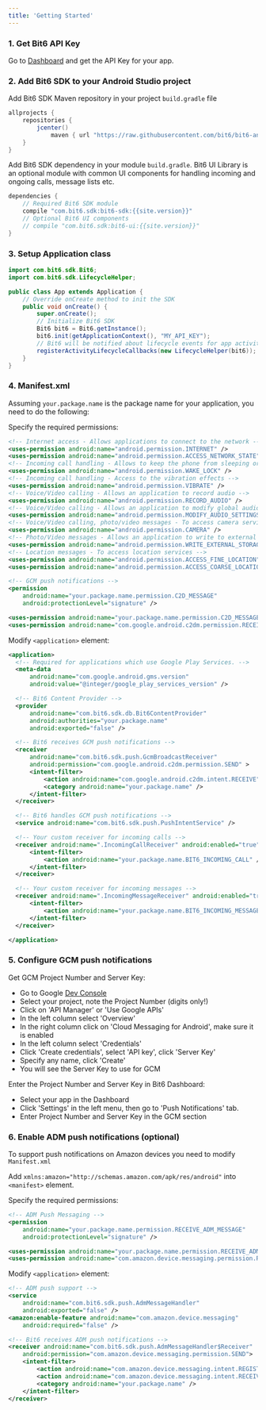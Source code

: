 ```yaml
---
title: 'Getting Started'
---
```


### 1. Get Bit6 API Key
Go to [Dashboard](https://dashboard.bit6.com/) and get the API Key for your app.


### 2. Add Bit6 SDK to your Android Studio project

Add Bit6 SDK Maven repository in your project `build.gradle` file

```java
allprojects {
    repositories {
        jcenter()
            maven { url "https://raw.githubusercontent.com/bit6/bit6-android-sdk/master/releases/" }
    }
}
```

Add Bit6 SDK dependency in your module `build.gradle`. Bit6 UI Library is an optional module with common UI components for handling incoming and ongoing calls, message lists etc.

```java
dependencies {
    // Required Bit6 SDK module
    compile "com.bit6.sdk:bit6-sdk:{{site.version}}"
    // Optional Bit6 UI components
    // compile "com.bit6.sdk:bit6-ui:{{site.version}}"
}
```

### 3. Setup Application class

```java
import com.bit6.sdk.Bit6;
import com.bit6.sdk.LifecycleHelper;

public class App extends Application {
    // Override onCreate method to init the SDK
    public void onCreate() {
        super.onCreate();
        // Initialize Bit6 SDK
        Bit6 bit6 = Bit6.getInstance();
        bit6.init(getApplicationContext(), "MY_API_KEY");
        // Bit6 will be notified about lifecycle events for app activities
        registerActivityLifecycleCallbacks(new LifecycleHelper(bit6));
    }
}
```

### 4. Manifest.xml

Assuming `your.package.name` is the package name for your application,
you need to do the following:

Specify the required permissions:

```xml
<!-- Internet access - Allows applications to connect to the network -->
<uses-permission android:name="android.permission.INTERNET" />
<uses-permission android:name="android.permission.ACCESS_NETWORK_STATE" />
<!-- Incoming call handling - Allows to keep the phone from sleeping or screen from dimming -->
<uses-permission android:name="android.permission.WAKE_LOCK" />
<!-- Incoming call handling - Access to the vibration effects -->
<uses-permission android:name="android.permission.VIBRATE" />
<!-- Voice/Video calling - Allows an application to record audio -->
<uses-permission android:name="android.permission.RECORD_AUDIO" />
<!-- Voice/Video calling - Allows an application to modify global audio settings -->
<uses-permission android:name="android.permission.MODIFY_AUDIO_SETTINGS" />
<!-- Voice/Video calling, photo/video messages - To access camera services -->
<uses-permission android:name="android.permission.CAMERA" />
<!-- Photo/Video messages - Allows an application to write to external storage. -->
<uses-permission android:name="android.permission.WRITE_EXTERNAL_STORAGE" />
<!-- Location messages - To access location services -->
<uses-permission android:name="android.permission.ACCESS_FINE_LOCATION" />
<uses-permission android:name="android.permission.ACCESS_COARSE_LOCATION" />

<!-- GCM push notifications -->
<permission
    android:name="your.package.name.permission.C2D_MESSAGE"
    android:protectionLevel="signature" />

<uses-permission android:name="your.package.name.permission.C2D_MESSAGE" />
<uses-permission android:name="com.google.android.c2dm.permission.RECEIVE" />

```

Modify `<application>` element:

```xml
<application>
  <!-- Required for applications which use Google Play Services. -->
  <meta-data
      android:name="com.google.android.gms.version"
      android:value="@integer/google_play_services_version" />

  <!-- Bit6 Content Provider -->
  <provider
      android:name="com.bit6.sdk.db.Bit6ContentProvider"
      android:authorities="your.package.name"
      android:exported="false" />

  <!-- Bit6 receives GCM push notifications -->
  <receiver
      android:name="com.bit6.sdk.push.GcmBroadcastReceiver"
      android:permission="com.google.android.c2dm.permission.SEND" >
      <intent-filter>
          <action android:name="com.google.android.c2dm.intent.RECEIVE" />
          <category android:name="your.package.name" />
      </intent-filter>
  </receiver>

  <!-- Bit6 handles GCM push notifications -->
  <service android:name="com.bit6.sdk.push.PushIntentService" />

  <!-- Your custom receiver for incoming calls -->
  <receiver android:name=".IncomingCallReceiver" android:enabled="true">
      <intent-filter>
          <action android:name="your.package.name.BIT6_INCOMING_CALL" />
      </intent-filter>
  </receiver>

  <!-- Your custom receiver for incoming messages -->
  <receiver android:name=".IncomingMessageReceiver" android:enabled="true">
      <intent-filter>
          <action android:name="your.package.name.BIT6_INCOMING_MESSAGE" />
      </intent-filter>
  </receiver>

</application>
```

### 5. Configure GCM push notifications

Get GCM Project Number and Server Key:

  - Go to Google [Dev Console](https://console.developers.google.com)
  - Select your project, note the Project Number (digits only!)
  - Click on 'API Manager' or 'Use Google APIs'
  - In the left column select 'Overview'
  - In the right column click on 'Cloud Messaging for Android', make sure it is enabled
  - In the left column select 'Credentials'
  - Click 'Create credentials', select 'API key', click 'Server Key'
  - Specify any name, click 'Create'
  - You will see the Server Key to use for GCM

Enter the Project Number and Server Key in Bit6 Dashboard:

  - Select your app in the Dashboard
  - Click 'Settings' in the left menu, then go to 'Push Notifications' tab.
  - Enter Project Number and Server Key in the GCM section



### 6. Enable ADM push notifications (optional)

To support push notifications on Amazon devices you need to modify `Manifest.xml`

Add `xmlns:amazon="http://schemas.amazon.com/apk/res/android"` into `<manifest>` element.

Specify the required permissions:

```xml
<!-- ADM Push Messaging -->
<permission
    android:name="your.package.name.permission.RECEIVE_ADM_MESSAGE"
    android:protectionLevel="signature" />

<uses-permission android:name="your.package.name.permission.RECEIVE_ADM_MESSAGE" />
<uses-permission android:name="com.amazon.device.messaging.permission.RECEIVE" />
```

Modify `<application>` element:

```xml
<!-- ADM push support -->
<service
    android:name="com.bit6.sdk.push.AdmMessageHandler"
    android:exported="false" />
<amazon:enable-feature android:name="com.amazon.device.messaging"
    android:required="false" />

<!-- Bit6 receives ADM push notifications -->
<receiver android:name="com.bit6.sdk.push.AdmMessageHandler$Receiver"
    android:permission="com.amazon.device.messaging.permission.SEND">
    <intent-filter>
        <action android:name="com.amazon.device.messaging.intent.REGISTRATION" />
        <action android:name="com.amazon.device.messaging.intent.RECEIVE" />
        <category android:name="your.package.name" />
    </intent-filter>
</receiver>
```
